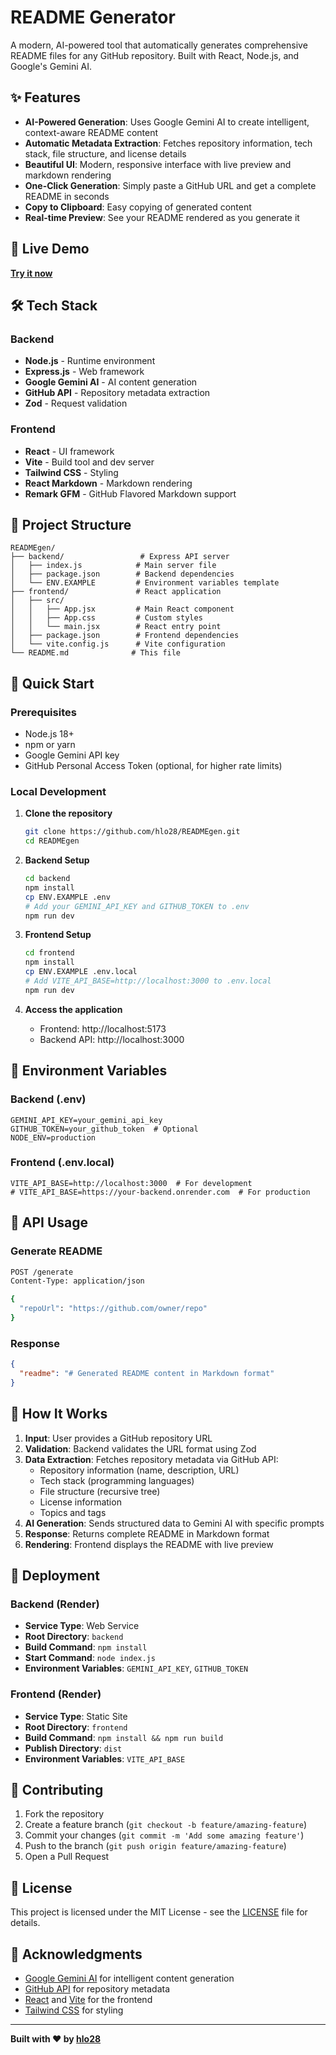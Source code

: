 # README Generator

A modern, AI-powered tool that automatically generates comprehensive README files for any GitHub repository. Built with React, Node.js, and Google's Gemini AI.

## ✨ Features

- **AI-Powered Generation**: Uses Google Gemini AI to create intelligent, context-aware README content
- **Automatic Metadata Extraction**: Fetches repository information, tech stack, file structure, and license details
- **Beautiful UI**: Modern, responsive interface with live preview and markdown rendering
- **One-Click Generation**: Simply paste a GitHub URL and get a complete README in seconds
- **Copy to Clipboard**: Easy copying of generated content
- **Real-time Preview**: See your README rendered as you generate it

## 🚀 Live Demo

[**Try it now**](https://readme-generator-bkns.onrender.com/)

## 🛠️ Tech Stack

### Backend
- **Node.js** - Runtime environment
- **Express.js** - Web framework
- **Google Gemini AI** - AI content generation
- **GitHub API** - Repository metadata extraction
- **Zod** - Request validation

### Frontend
- **React** - UI framework
- **Vite** - Build tool and dev server
- **Tailwind CSS** - Styling
- **React Markdown** - Markdown rendering
- **Remark GFM** - GitHub Flavored Markdown support

## 📁 Project Structure

```
READMEgen/
├── backend/                 # Express API server
│   ├── index.js            # Main server file
│   ├── package.json        # Backend dependencies
│   └── ENV.EXAMPLE         # Environment variables template
├── frontend/               # React application
│   ├── src/
│   │   ├── App.jsx         # Main React component
│   │   ├── App.css         # Custom styles
│   │   └── main.jsx        # React entry point
│   ├── package.json        # Frontend dependencies
│   └── vite.config.js      # Vite configuration
└── README.md              # This file
```

## 🚀 Quick Start

### Prerequisites
- Node.js 18+
- npm or yarn
- Google Gemini API key
- GitHub Personal Access Token (optional, for higher rate limits)

### Local Development

1. **Clone the repository**
   ```bash
   git clone https://github.com/hlo28/READMEgen.git
   cd READMEgen
   ```

2. **Backend Setup**
   ```bash
   cd backend
   npm install
   cp ENV.EXAMPLE .env
   # Add your GEMINI_API_KEY and GITHUB_TOKEN to .env
   npm run dev
   ```

3. **Frontend Setup**
   ```bash
   cd frontend
   npm install
   cp ENV.EXAMPLE .env.local
   # Add VITE_API_BASE=http://localhost:3000 to .env.local
   npm run dev
   ```

4. **Access the application**
   - Frontend: http://localhost:5173
   - Backend API: http://localhost:3000

## 🔧 Environment Variables

### Backend (.env)
```env
GEMINI_API_KEY=your_gemini_api_key
GITHUB_TOKEN=your_github_token  # Optional
NODE_ENV=production
```

### Frontend (.env.local)
```env
VITE_API_BASE=http://localhost:3000  # For development
# VITE_API_BASE=https://your-backend.onrender.com  # For production
```

## 📖 API Usage

### Generate README
```bash
POST /generate
Content-Type: application/json

{
  "repoUrl": "https://github.com/owner/repo"
}
```

### Response
```json
{
  "readme": "# Generated README content in Markdown format"
}
```

## 🎯 How It Works

1. **Input**: User provides a GitHub repository URL
2. **Validation**: Backend validates the URL format using Zod
3. **Data Extraction**: Fetches repository metadata via GitHub API:
   - Repository information (name, description, URL)
   - Tech stack (programming languages)
   - File structure (recursive tree)
   - License information
   - Topics and tags
4. **AI Generation**: Sends structured data to Gemini AI with specific prompts
5. **Response**: Returns complete README in Markdown format
6. **Rendering**: Frontend displays the README with live preview

## 🚀 Deployment

### Backend (Render)
- **Service Type**: Web Service
- **Root Directory**: `backend`
- **Build Command**: `npm install`
- **Start Command**: `node index.js`
- **Environment Variables**: `GEMINI_API_KEY`, `GITHUB_TOKEN`

### Frontend (Render)
- **Service Type**: Static Site
- **Root Directory**: `frontend`
- **Build Command**: `npm install && npm run build`
- **Publish Directory**: `dist`
- **Environment Variables**: `VITE_API_BASE`

## 🤝 Contributing

1. Fork the repository
2. Create a feature branch (`git checkout -b feature/amazing-feature`)
3. Commit your changes (`git commit -m 'Add some amazing feature'`)
4. Push to the branch (`git push origin feature/amazing-feature`)
5. Open a Pull Request

## 📝 License

This project is licensed under the MIT License - see the [LICENSE](LICENSE) file for details.

## 🙏 Acknowledgments

- [Google Gemini AI](https://ai.google.dev/) for intelligent content generation
- [GitHub API](https://docs.github.com/en/rest) for repository metadata
- [React](https://reactjs.org/) and [Vite](https://vitejs.dev/) for the frontend
- [Tailwind CSS](https://tailwindcss.com/) for styling

---

**Built with ❤️ by [hlo28](https://github.com/hlo28)**
